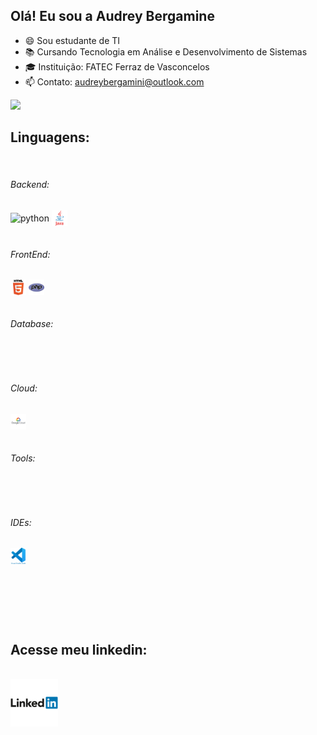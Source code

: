 
## Olá! Eu sou a Audrey Bergamine

- 😄 Sou estudante de TI
- 📚 Cursando Tecnologia em Análise e Desenvolvimento de Sistemas
- 🎓 Instituição: FATEC Ferraz de Vasconcelos
- 📫 Contato: audreybergamini@outlook.com

<div>
  <ahref="https://github.com/AudreyBergamine">
  <img heigh="180em" src="https://github-readme-stats.vercel.app/api?username=AudreyBergamine&show_icons=true&theme=dracula&include_all_commits=true&count_private=true"/>
</div>
  
   
  
  
## Linguagens: 
<div style="display: inline_block" align="left"><br>
<h6>Backend: </h6>
<img align="center" alt="python" width="5%" src="https://cdn.jsdelivr.net/gh/devicons/devicon/icons/python/python-original.svg"/>    
<img align="center" alt="Java" width="5%" src="https://github.com/devicons/devicon/blob/v2.15.1/icons/java/java-original-wordmark.svg"/>  
</br></br>
  
<h6>FrontEnd: </h6>
<img align="center" alt="HTML5" width="5%" src="https://github.com/devicons/devicon/blob/v2.15.1/icons/html5/html5-original-wordmark.svg"/>
<img align="center" alt="PHP" width="5%" src="https://github.com/devicons/devicon/blob/v2.15.1/icons/php/php-original.svg"/>
</br></br>
  
<h6>Database: </h6> 

</br></br>

<h6>Cloud: </h6>
<img align="center" alt="GoogleCloud" width="5%" src="https://github.com/devicons/devicon/blob/master/icons/googlecloud/googlecloud-original-wordmark.svg"/>
</br></br>
  
<h6>Tools: </h6>

</br></br>
  
<h6>IDEs: </h6>
<img align="center" alt="VSCode" width="5%" src="https://github.com/devicons/devicon/blob/master/icons/vscode/vscode-original-wordmark.svg"/>

</br></br>

</div>
  
</br></br>
  
   
## Acesse meu linkedin:
<div style="display: inline_block" align="left"><br>
<a href="https://www.linkedin.com/in/audrey-bergamine-a44b9325a/" target="blank"><img align="center" alt="linkedin" width="15%" src="https://github.com/devicons/devicon/blob/master/icons/linkedin/linkedin-original-wordmark.svg"/>

</div>
